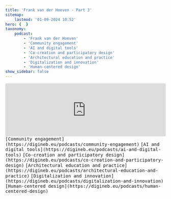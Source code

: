 ```yaml
---
title: 'Frank van der Hoeven - Part 3'
sitemap:
    lastmod: '01-09-2024 10:52'
hero: {  }
taxonomy:
    podcast:
        - 'Frank van der Hoeven'
        - 'Community engagement'
        - 'AI and digital tools'
        - 'Co-creation and participatory design'
        - 'Architectural education and practice'
        - 'Digitalization and innovation'
        - 'Human-centered design'
show_sidebar: false
---
```


<iframe title="digineb" width="100%" height="166" scrolling="no" frameborder="no" allow="autoplay" src="https://w.soundcloud.com/player/?url=https%3A//api.soundcloud.com/tracks/1908103664&color=%234b4815&auto_play=false&hide_related=false&show_comments=true&show_user=true&show_reposts=false&show_teaser=false"></iframe>
<kbd>[Community engagement](https://digineb.eu/podcasts/community-engagement)</kbd>
<kbd>[AI and digital tools](https://digineb.eu/podcasts/ai-and-digital-tools)</kbd>
<kbd>[Co-creation and participatory design](https://digineb.eu/podcasts/co-creation-and-participatory-design)</kbd>
<kbd>[Architectural education and practice](https://digineb.eu/podcasts/architectural-education-and-practice)</kbd>
<kbd>[Digitalization and innovation](https://digineb.eu/podcasts/digitalization-and-innovation)</kbd>
<kbd>[Human-centered design](https://digineb.eu/podcasts/human-centered-design)</kbd>
